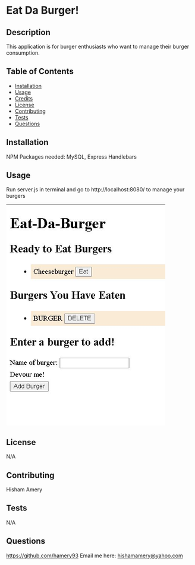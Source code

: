         
# Eat Da Burger!


## Description 

This application is for burger enthusiasts who want to manage their burger consumption.

## Table of Contents

* [Installation](#installation)
* [Usage](#usage)
* [Credits](#credits)
* [License](#license)
* [Contributing](#contributing)
* [Tests](#tests)
* [Questions](#questions) 
    
## Installation

NPM Packages needed: MySQL, Express Handlebars


## Usage 

Run server.js in terminal and go to http://localhost:8080/ to manage your burgers

![app screen shot](https://github.com/hamery93/Eat-Da-Burger-/blob/master/appScreenshot.jpg)
   
## License

N/A
    
## Contributing

Hisham Amery


## Tests
N/A
    
## Questions

https://github.com/hamery93
Email me here: hishamamery@yahoo.com
    